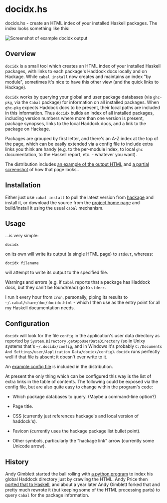 # docidx.hs

docidx.hs - create an HTML index of your installed Haskell packages.
The index looks something like this:

![Screenshot of example docidx output](http://github.com/gimbo/docidx.hs/blob/master/examples/example.png)

## Overview

`docidx` is a small tool which creates an HTML index of your installed
Haskell packages, with links to each package's Haddock docs locally
and on Hackage.  While `cabal install` now creates and maintains an
index "by module", sometimes it's nice to have this other view (and
the quick links to Hackage).

`docidx` works by querying your global and user package databases (via
`ghc-pkg`, via the `Cabal` package) for information on all installed
packages.  When `ghc-pkg` expects Haddock docs to be present, their
local paths are included in this information.  Thus `docidx` builds an
index of all installed packages, including version numbers where more
than one version is present, package synopses, links to the local
Haddock docs, and a link to the package on Hackage.

Packages are grouped by first letter, and there's an A-Z index at the
top of the page, which can be easily extended via a config file to
include extra links you think are handy (e.g. to the per-module index,
to local `ghc` documentation, to the Haskell report, etc. - whatever
you want).

The distribution includes
[an example of the output HTML](http://github.com/gimbo/docidx.hs/blob/master/examples/example.html) and [a partial screenshot](http://github.com/gimbo/docidx.hs/blob/master/examples/example.png) of how that page looks..

## Installation

Either just use `cabal install` to pull the latest version from
[hackage](http://hackage.haskell.org/package/docidx) and install it,
or download the source from the
[project home page](http://github.com/gimbo/docidx.hs) and
build/install it using the usual `cabal` mechanism.

## Usage

...is very simple:

    docidx

on its own will write its output (a single HTML page) to `stdout`,
whereas:

    docidx filename

will attempt to write its output to the specified file.

Warnings and errors (e.g. if `Cabal` reports that a package has
Haddock docs, but they can't be found/read) go to `stderr`.

I run it every hour from `cron`, personally, piping its results to
`~/.cabal/share/doc/docidx.html` - which I then use as the entry point
for all my Haskell documentation needs.

## Configuration

`docidx` will look for the file `config` in the application's user
data directory as reported by
`System.Directory.getAppUserDataDirectory` (so in Unixy systems that's
`~/.docidx/config`, and in Windows it's probably `C:/Documents And
Settings/user/Application Data/docidx/config`).  `docidx` runs
perfectly well if that file is absent; it doesn't ever write to it.

An
[example config file](http://github.com/gimbo/docidx.hs/blob/master/examples/config)
is included in the distribution.

At present the only thing which can be configured this way is the list
of extra links in the table of contents.  The following could be
exposed via the config file, but are also quite easy to change within
the program's code:

  * Which package databases to query.  (Maybe a command-line option?)

  * Page title.

  * CSS (currently just references hackage's and local version of
    haddock's).

  * Favicon (currently uses the hackage package list bullet point).

  * Other symbols, particularly the "hackage link" arrow (currently
    some Unicode arrow).

## History

Andy Gimblett started the ball rolling with
[a python program](http://gimbo.org.uk/blog/2009/09/23/) to index his
global Haddock directory just by crawling the HTML.  Andy Price then
[ported that to Haskell](http://github.com/andyprice/docidx.hs), and
about a year later Andy Gimblett forked that and pretty much rewrote
it (but keeping some of the HTML processing parts) to query `Cabal`
for the package information.
